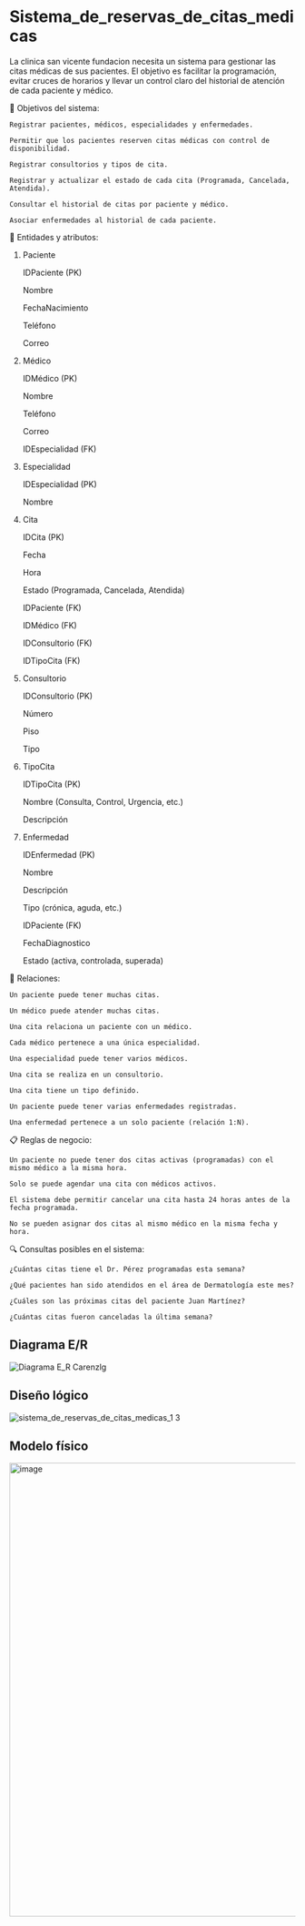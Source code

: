 # Sistema_de_reservas_de_citas_medicas
La clinica san vicente fundacion necesita un sistema para gestionar las citas médicas de sus pacientes. El objetivo es facilitar la programación, evitar cruces de horarios y llevar un control claro del historial de atención de cada paciente y médico.

🎯 Objetivos del sistema:

    Registrar pacientes, médicos, especialidades y enfermedades.

    Permitir que los pacientes reserven citas médicas con control de disponibilidad.

    Registrar consultorios y tipos de cita.

    Registrar y actualizar el estado de cada cita (Programada, Cancelada, Atendida).

    Consultar el historial de citas por paciente y médico.

    Asociar enfermedades al historial de cada paciente.

🧱 Entidades y atributos:
1. Paciente

    IDPaciente (PK)

    Nombre

    FechaNacimiento

    Teléfono

    Correo

2. Médico

    IDMédico (PK)

    Nombre

    Teléfono

    Correo

    IDEspecialidad (FK)

3. Especialidad

    IDEspecialidad (PK)

    Nombre

4. Cita

    IDCita (PK)

    Fecha

    Hora

    Estado (Programada, Cancelada, Atendida)

    IDPaciente (FK)

    IDMédico (FK)

    IDConsultorio (FK)

    IDTipoCita (FK)

5. Consultorio

    IDConsultorio (PK)

    Número

    Piso

    Tipo

6. TipoCita

    IDTipoCita (PK)

    Nombre (Consulta, Control, Urgencia, etc.)

    Descripción

7. Enfermedad

    IDEnfermedad (PK)

    Nombre

    Descripción

    Tipo (crónica, aguda, etc.)

    IDPaciente (FK)

    FechaDiagnostico

    Estado (activa, controlada, superada)

🔄 Relaciones:

    Un paciente puede tener muchas citas.

    Un médico puede atender muchas citas.

    Una cita relaciona un paciente con un médico.

    Cada médico pertenece a una única especialidad.

    Una especialidad puede tener varios médicos.

    Una cita se realiza en un consultorio.

    Una cita tiene un tipo definido.

    Un paciente puede tener varias enfermedades registradas.

    Una enfermedad pertenece a un solo paciente (relación 1:N).

📋 Reglas de negocio:

    Un paciente no puede tener dos citas activas (programadas) con el mismo médico a la misma hora.

    Solo se puede agendar una cita con médicos activos.

    El sistema debe permitir cancelar una cita hasta 24 horas antes de la fecha programada.

    No se pueden asignar dos citas al mismo médico en la misma fecha y hora.

🔍 Consultas posibles en el sistema:

    ¿Cuántas citas tiene el Dr. Pérez programadas esta semana?

    ¿Qué pacientes han sido atendidos en el área de Dermatología este mes?

    ¿Cuáles son las próximas citas del paciente Juan Martínez?

    ¿Cuántas citas fueron canceladas la última semana?

    
 ## Diagrama E/R
![Diagrama E_R Carenzlg](https://github.com/user-attachments/assets/d00e11b8-5f5d-48b6-a994-db30768d2fc5)

## Diseño lógico
![sistema_de_reservas_de_citas_medicas_1 3](https://github.com/user-attachments/assets/1641b9e4-178b-4984-bf2e-a6693c498640)

## Modelo físico
<img width="797" alt="image" src="https://github.com/user-attachments/assets/c22c8048-ea00-4bb0-8ea1-51ab7cabd554" />



 
 
